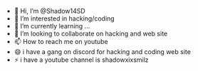 - 👋 Hi, I’m @Shadow14SD
- 👀 I’m interested in hacking/coding
- 🌱 I’m currently learning ...
- 💞️ I’m looking to collaborate on hacking and web site
- 📫 How to reach me on youtube
- 😄 i have a gang on discord for hacking and coding web site
- ⚡ i have a youtube channel is shadowxixsmilz

<!---
Shadow14SD/Shadow14SD is a ✨ special ✨ repository because its `README.md` (this file) appears on your GitHub profile.
You can click the Preview link to take a look at your changes.
--->
